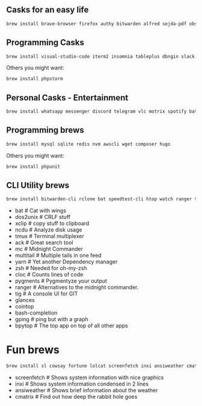 ## Casks for an easy life

```bash
brew install brave-browser firefox authy bitwarden alfred sejda-pdf obsidian bluesnooze --cask
```

## Programming Casks

```bash
brew install visual-studio-code iterm2 insomnia tableplus dbngin slack linear --cask
```

Others you might want:

```bash
brew install phpstorm
```

## Personal Casks - Entertainment

```bash
brew install whatsapp messenger discord telegram vlc motrix spotify battle-net balenaetcher --cask
```

## Programming brews

```bash
brew install mysql sqlite redis nvm awscli wget composer hugo
```

Others you might want:

```bash
brew install phpunit
```

## CLI Utility brews

```bash
brew install bitwarden-cli rclone bat speedtest-cli htop watch ranger thefuck dos2unix xclip ncdu tmux ack mc multitail yarn cloc pygments tig glances cointop bash-completion bpytop
```

- bat # Cat with wings
- dos2unix # CRLF stuff
- xclip # copy stuff to clipboard
- ncdu # Analyze disk usage
- tmux # Terminal multiplexer
- ack # Great search tool
- mc # Midnight Commander
- multitail # Multiple tails in one feed
- yarn # Yet another Dependency manager
- zsh # Needed for oh-my-zsh
- cloc # Counts lines of code
- pygments # Pygmentyze your output
- ranger # Alternatives to the midnight commander.
- tig # A console UI for GIT
- glances
- cointop
- bash-completion
- gping # ping but with a graph
- bpytop # The top app on top of all other apps

# Fun brews

```bash
brew install sl cowsay fortune lolcat screenfetch inxi ansiweather cmatrix
```

- screenfetch # Shows system information with nice graphics
- inxi # Shows system information condensed in 2 lines
- ansiweather # Shows brief information about the weather
- cmatrix # Find out how deep the rabbit hole goes
